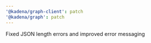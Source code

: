 ```yaml
---
'@kadena/graph-client': patch
'@kadena/graph': patch
---
```


Fixed JSON length errors and improved error messaging

